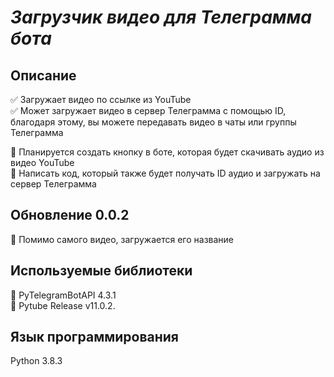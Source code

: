 # *Загрузчик видео для Телеграмма бота*


## Описание
:white_check_mark: Загружает видео по ссылке из YouTube     
:white_check_mark: Может загружает видео в сервер Телеграмма с помощью ID,   
благодаря этому, вы можете передавать видео в чаты или группы Телеграмма  


:pencil: Планируется создать кнопку в боте, которая будет скачивать аудио из видео YouTube  
:pencil: Написать код, который также будет получать ID аудио и загружать на сервер Телеграмма 

## Обновление 0.0.2  
:crystal_ball: Помимо самого видео, загружается его название
## Используемые библиотеки  

:pushpin: PyTelegramBotAPI 4.3.1  
:pushpin: Pytube Release v11.0.2. 

## Язык программирования  
Python 3.8.3






